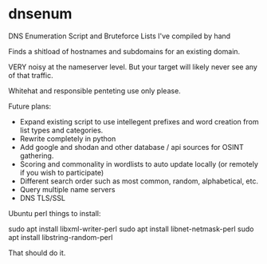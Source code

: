 # dnsenum
DNS Enumeration Script and Bruteforce Lists I've compiled by hand

Finds a shitload of hostnames and subdomains for an existing domain.

VERY noisy at the nameserver level. But your target will likely never see any of that traffic.

Whitehat and responsible penteting use only please.



Future plans:

* Expand existing script to use intellegent prefixes and word creation from list types and categories.
* Rewrite completely in python
* Add google and shodan and other database / api sources for OSINT gathering.
* Scoring and commonality in wordlists to auto update locally (or remotely if you wish to participate)
* Different search order such as most common, random, alphabetical, etc.
* Query multiple name servers
* DNS TLS/SSL


Ubuntu perl things to install:

sudo apt install libxml-writer-perl
sudo apt install libnet-netmask-perl
sudo apt install libstring-random-perl

That should do it.
